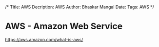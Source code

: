 /*
Title: AWS
Decription: AWS
Author: Bhaskar Mangal
Date: 
Tags: AWS
*/


# AWS - Amazon Web Service
https://aws.amazon.com/what-is-aws/